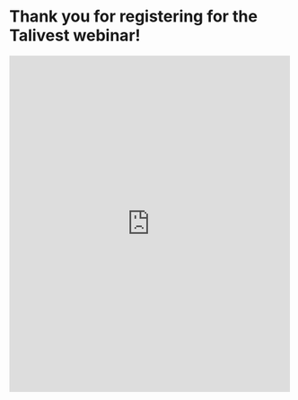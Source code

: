 
# Thank you for registering for the Talivest webinar!

   <iframe src="https://docs.google.com/forms/d/e/1FAIpQLSfvzL90CrIlug7D_aAwWxja7Zlh0tI4ov4lQdELPg93cOMpdQ/viewform?embedded=true" width="500" height="600" frameborder="0" marginheight="0" marginwidth="0" padding="1em">Loading...</iframe>
